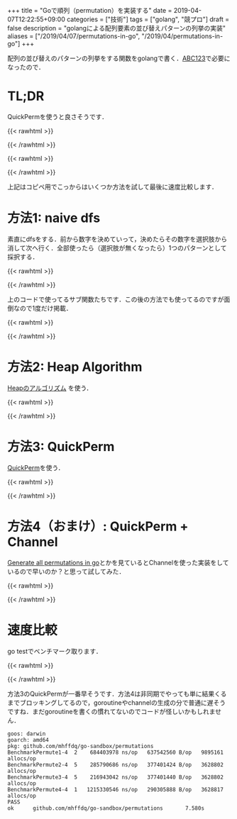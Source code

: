 +++
title = "Goで順列（permutation）を実装する"
date = 2019-04-07T12:22:55+09:00
categories = ["技術"]
tags = ["golang", "競プロ"]
draft = false
description = "golangによる配列要素の並び替えパターンの列挙の実装"
aliases = ["/2019/04/07/permutations-in-go", "/2019/04/permutations-in-go"]
+++



配列の並び替えのパターンの列挙をする関数をgolangで書く．[ABC123](https://atcoder.jp/contests/abc123)で必要になったので．

# TL;DR

QuickPermを使うと良さそうです．

{{< rawhtml >}}
<script src="https://gist.github.com/mhffdq/6dd5f44e469f32200bd805700981a10d.js"></script>
{{< /rawhtml >}}

{{< rawhtml >}}
<script src="https://gist.github.com/mhffdq/e53932d299c38a52ad5f114ca6641e1c.js"></script>
{{< /rawhtml >}}

上記はコピペ用でこっからはいくつか方法を試して最後に速度比較します．

# 方法1: naive dfs

素直にdfsをする．前から数字を決めていって，決めたらその数字を選択肢から消して次へ行く．全部使ったら（選択肢が無くなったら）1つのパターンとして採択する．

{{< rawhtml >}}
<script src="https://gist.github.com/mhffdq/9115d1bd0592aec243f47987c4c7dc4a.js"></script>
{{< /rawhtml >}}

上のコードで使ってるサブ関数たちです．この後の方法でも使ってるのですが面倒なので1度だけ掲載．

{{< rawhtml >}}
<script src="https://gist.github.com/mhffdq/f0f3d7e2fd8c4b8f11c7278b45e43858.js"></script>
{{< /rawhtml >}}

# 方法2: Heap Algorithm

 [Heapのアルゴリズム](https://ja.wikipedia.org/wiki/Heap%E3%81%AE%E3%82%A2%E3%83%AB%E3%82%B4%E3%83%AA%E3%82%BA%E3%83%A0) を使う．

{{< rawhtml >}}
<script src="https://gist.github.com/mhffdq/d0fa00607fda89cb954607d188371e0e.js"></script>
{{< /rawhtml >}}

# 方法3: QuickPerm

[QuickPerm](http://www.quickperm.org/)を使う．

{{< rawhtml >}}
<script src="https://gist.github.com/mhffdq/23e962eb81a43275445702cc0101381e.js"></script>
{{< /rawhtml >}}



# 方法4（おまけ）: QuickPerm + Channel

[Generate all permutations in go](https://stackoverflow.com/questions/30226438/generate-all-permutations-in-go)とかを見ているとChannelを使った実装をしているので早いのか？と思って試してみた．

{{< rawhtml >}}
<script src="https://gist.github.com/mhffdq/2d6128b09895c388e223f55ffacdea7f.js"></script>
{{< /rawhtml >}}


# 速度比較

go testでベンチマーク取ります．

{{< rawhtml >}}
<script src="https://gist.github.com/mhffdq/1186cc916e7c54531e73a82ef42de679.js"></script>
{{< /rawhtml >}}


方法3のQuickPermが一番早そうです．方法4は非同期でやっても単に結果くるまでブロッキングしてるので，goroutineやchannelの生成の分で普通に遅そうですね．まだgoroutineを書くの慣れてないのでコードが怪しいかもしれません．

```
goos: darwin
goarch: amd64
pkg: github.com/mhffdq/go-sandbox/permutations
BenchmarkPermute1-4  2    684403978 ns/op   637542560 B/op   9895161 allocs/op
BenchmarkPermute2-4  5    285790686 ns/op   377401424 B/op   3628802 allocs/op
BenchmarkPermute3-4  5    216943042 ns/op   377401440 B/op   3628802 allocs/op
BenchmarkPermute4-4  1   1215330546 ns/op   290305888 B/op   3628817 allocs/op
PASS
ok      github.com/mhffdq/go-sandbox/permutations       7.580s
```
